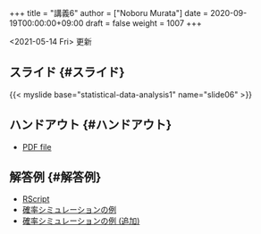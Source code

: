 +++
title = "講義6"
author = ["Noboru Murata"]
date = 2020-09-19T00:00:00+09:00
draft = false
weight = 1007
+++

<span class="timestamp-wrapper"><span class="timestamp">&lt;2021-05-14 Fri&gt; </span></span> 更新


## スライド {#スライド}

{{< myslide base="statistical-data-analysis1" name="slide06" >}}


## ハンドアウト {#ハンドアウト}

-   [PDF file](https://noboru-murata.github.io/statistical-data-analysis1/pdfs/slide06.pdf)


## 解答例 {#解答例}

-   [RScript](https://noboru-murata.github.io/statistical-data-analysis1/code/slide06.R)
-   [確率シミュレーションの例](https://noboru-murata.github.io/statistical-data-analysis1/zips/mc.zip)
-   [確率シミュレーションの例 (追加)](https://noboru-murata.github.io/statistical-data-analysis1/zips/epidemic.zip)